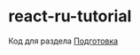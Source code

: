 # react-ru-tutorial
Код для раздела [Подготовка](https://maxfarseer.gitbooks.io/react-course-ru/content/chapter1.html)
